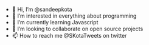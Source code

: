 - 👋 Hi, I’m @sandeepkota
- 👀 I’m interested in everything about programming
- 🌱 I’m currently learning Javascript
- 💞️ I’m looking to collaborate on open source projects
- 📫 How to reach me @SKotaTweets on twitter

<!---
sandeepkota/sandeepkota is a ✨ special ✨ repository because its `README.md` (this file) appears on your GitHub profile.
You can click the Preview link to take a look at your changes.
--->

